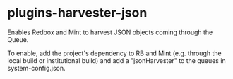 plugins-harvester-json
=====================

Enables Redbox and Mint to harvest JSON objects coming through the Queue. 

To enable, add the project's dependency to RB and Mint (e.g. through the local build or institutional build) and add a "jsonHarvester" to the queues in system-config.json. 